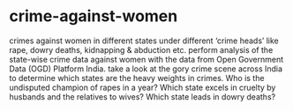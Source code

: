 # crime-against-women
crimes against women in different states under different ‘crime heads’ like rape, dowry deaths, kidnapping &amp; abduction etc. perform analysis of the state-wise crime data against women with the data  from Open Government Data (OGD) Platform India.
take a look at the gory crime scene across India to determine which states are the heavy weights in crimes. Who is the undisputed champion of rapes in a year? Which state excels in cruelty by husbands and the relatives to wives? Which state leads in dowry deaths? 

